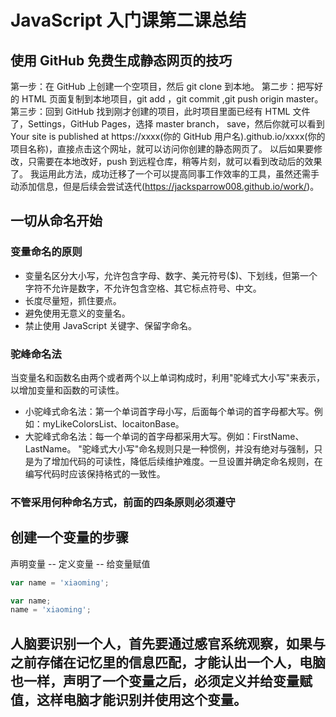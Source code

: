 # JavaScript 入门课第二课总结

## 使用 GitHub 免费生成静态网页的技巧
第一步：在 GitHub 上创建一个空项目，然后 git clone 到本地。
第二步：把写好的 HTML 页面复制到本地项目，git add ，git commit ,git push origin master。
第三步：回到 GitHub 找到刚才创建的项目，此时项目里面已经有 HTML 文件了，Settings，GitHub Pages，选择 master branch， save，然后你就可以看到
Your site is published at https://xxxx(你的 GitHub 用户名).github.io/xxxx(你的项目名称)，直接点击这个网址，就可以访问你创建的静态网页了。
以后如果要修改，只需要在本地改好，push 到远程仓库，稍等片刻，就可以看到改动后的效果了。
我运用此方法，成功迁移了一个可以提高同事工作效率的工具，虽然还需手动添加信息，但是后续会尝试迭代(https://jacksparrow008.github.io/work/)。

## 一切从命名开始

### 变量命名的原则
* 变量名区分大小写，允许包含字母、数字、美元符号($)、下划线，但第一个字符不允许是数字，不允许包含空格、其它标点符号、中文。
* 长度尽量短，抓住要点。
* 避免使用无意义的变量名。
* 禁止使用 JavaScript 关键字、保留字命名。

### 驼峰命名法
当变量名和函数名由两个或者两个以上单词构成时，利用"驼峰式大小写"来表示，以增加变量和函数的可读性。
* 小驼峰式命名法：第一个单词首字母小写，后面每个单词的首字母都大写。例如：myLikeColorsList、locaitonBase。
* 大驼峰式命名法：每一个单词的首字母都采用大写。例如：FirstName、LastName。
"驼峰式大小写"命名规则只是一种惯例，并没有绝对与强制，只是为了增加代码的可读性，降低后续维护难度。一旦设置并确定命名规则，在编写代码时应该保持格式的一致性。

### 不管采用何种命名方式，前面的四条原则必须遵守

## 创建一个变量的步骤
声明变量 -- 定义变量 -- 给变量赋值
``` javascript
var name = 'xiaoming'; 
```

``` javascript
var name;
name = 'xiaoming';
```

## 人脑要识别一个人，首先要通过感官系统观察，如果与之前存储在记忆里的信息匹配，才能认出一个人，电脑也一样，声明了一个变量之后，必须定义并给变量赋值，这样电脑才能识别并使用这个变量。